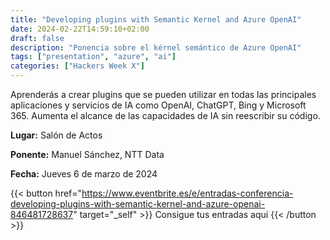 ```yaml
---
title: "Developing plugins with Semantic Kernel and Azure OpenAI"
date: 2024-02-22T14:59:10+02:00
draft: false
description: "Ponencia sobre el kérnel semántico de Azure OpenAI"
tags: ["presentation", "azure", "ai"]
categories: ["Hackers Week X"]
---
```


Aprenderás a crear plugins que se pueden utilizar en todas las principales aplicaciones y servicios de IA como OpenAI, ChatGPT, Bing y Microsoft 365. Aumenta el alcance de las capacidades de IA sin reescribir su código.

**Lugar:** Salón de Actos

**Ponente:** Manuel Sánchez, NTT Data

**Fecha:** Jueves 6 de marzo de 2024

{{< button href="https://www.eventbrite.es/e/entradas-conferencia-developing-plugins-with-semantic-kernel-and-azure-openai-846481728637" target="_self" >}}
Consigue tus entradas aquí
{{< /button >}}